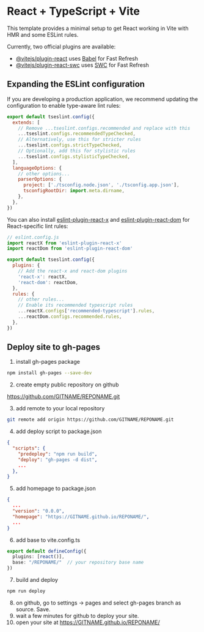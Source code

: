 # React + TypeScript + Vite

This template provides a minimal setup to get React working in Vite with HMR and some ESLint rules.

Currently, two official plugins are available:

- [@vitejs/plugin-react](https://github.com/vitejs/vite-plugin-react/blob/main/packages/plugin-react) uses [Babel](https://babeljs.io/) for Fast Refresh
- [@vitejs/plugin-react-swc](https://github.com/vitejs/vite-plugin-react/blob/main/packages/plugin-react-swc) uses [SWC](https://swc.rs/) for Fast Refresh

## Expanding the ESLint configuration

If you are developing a production application, we recommend updating the configuration to enable type-aware lint rules:

```js
export default tseslint.config({
  extends: [
    // Remove ...tseslint.configs.recommended and replace with this
    ...tseslint.configs.recommendedTypeChecked,
    // Alternatively, use this for stricter rules
    ...tseslint.configs.strictTypeChecked,
    // Optionally, add this for stylistic rules
    ...tseslint.configs.stylisticTypeChecked,
  ],
  languageOptions: {
    // other options...
    parserOptions: {
      project: ['./tsconfig.node.json', './tsconfig.app.json'],
      tsconfigRootDir: import.meta.dirname,
    },
  },
})
```

You can also install [eslint-plugin-react-x](https://github.com/Rel1cx/eslint-react/tree/main/packages/plugins/eslint-plugin-react-x) and [eslint-plugin-react-dom](https://github.com/Rel1cx/eslint-react/tree/main/packages/plugins/eslint-plugin-react-dom) for React-specific lint rules:

```js
// eslint.config.js
import reactX from 'eslint-plugin-react-x'
import reactDom from 'eslint-plugin-react-dom'

export default tseslint.config({
  plugins: {
    // Add the react-x and react-dom plugins
    'react-x': reactX,
    'react-dom': reactDom,
  },
  rules: {
    // other rules...
    // Enable its recommended typescript rules
    ...reactX.configs['recommended-typescript'].rules,
    ...reactDom.configs.recommended.rules,
  },
})
```

## Deploy site to gh-pages

1. install gh-pages package

```bash
npm install gh-pages --save-dev
```

2. create empty public repository on github

<https://github.com/GITNAME/REPONAME.git>

3. add remote to your local repository

```bash
git remote add origin https://github.com/GITNAME/REPONAME.git
```

4. add deploy script to package.json

```json
{
  "scripts": {
    "predeploy": "npm run build",
    "deploy": "gh-pages -d dist",
    ...
  },
}
```

5. add homepage to package.json

```json
{
  ...
  "version": "0.0.0",
  "homepage": "https://GITNAME.github.io/REPONAME/",
  ...
}
```

6. add base to vite.config.ts

```ts
export default defineConfig({
  plugins: [react()],
  base: "/REPONAME/"  // your repository base name
})
```

7. build and deploy

```bash
npm run deploy
```

8. on github, go to settings -> pages and select gh-pages branch as source. Save.
9. wait a few minutes for github to deploy your site.
10. open your site at <https://GITNAME.github.io/REPONAME/>
